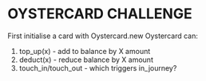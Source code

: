 # OYSTERCARD CHALLENGE

First initialise a card with Oystercard.new 
Oystercard can: 
1. top_up(x) - add to balance by X amount
2. deduct(x) - reduce balance by X amount 
3. touch_in/touch_out - which triggers in_journey?